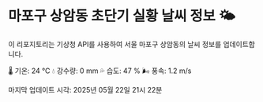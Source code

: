 
# 마포구 상암동 초단기 실황 날씨 정보 🌤️

이 리포지토리는 기상청 API를 사용하여 서울 마포구 상암동의 날씨 정보를 업데이트합니다. 

🌡️ 기온: 24 ℃
💧 강수량: 0 mm
💦 습도: 47 %
🌬️ 풍속: 1.2 m/s

마지막 업데이트 시각: 2025년 05월 22일 21시 22분    
